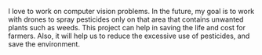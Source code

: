 I love to work on computer vision problems. In the future, my goal is to work with drones to spray pesticides only on that area that contains unwanted plants such as weeds. This project can help in saving the life and cost for farmers. Also, it will help us to reduce the excessive use of pesticides, and save the environment.
